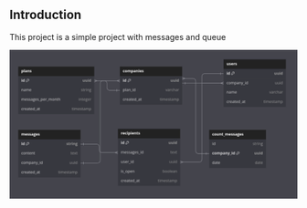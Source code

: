 ## Introduction

This project is a simple project with messages and queue



![Diagram](documentation/diagram.png)